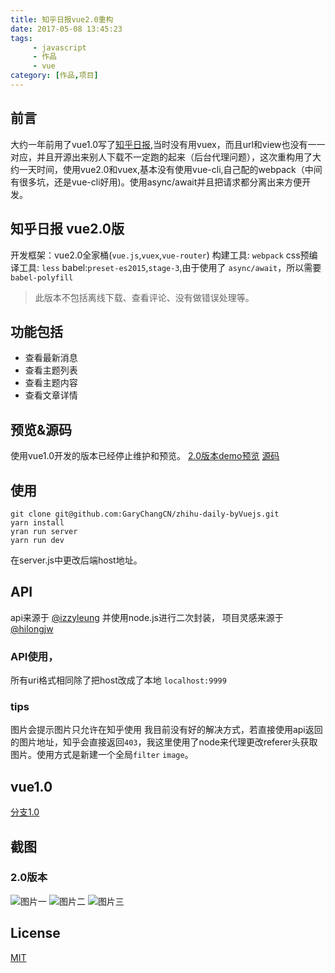 ```yaml
---
title: 知乎日报vue2.0重构
date: 2017-05-08 13:45:23
tags: 
	 - javascript
	 - 作品
	 - vue
category: [作品,项目]
---
```

## 前言
大约一年前用了vue1.0写了[知乎日报](/2016/07/28/zhihudaily/),当时没有用vuex，而且url和view也没有一一对应，并且开源出来别人下载不一定跑的起来（后台代理问题），这次重构用了大约一天时间，使用vue2.0和vuex,基本没有使用vue-cli,自己配的webpack（中间有很多坑，还是vue-cli好用)。使用async/await并且把请求都分离出来方便开发。
<!--more-->

## 知乎日报 vue2.0版
开发框架：vue2.0全家桶(`vue.js`,`vuex`,`vue-router`)
构建工具: `webpack`
css预编译工具: `less`
babel:`preset-es2015`,`stage-3`,由于使用了 `async/await`，所以需要`babel-polyfill`
>此版本不包括离线下载、查看评论、没有做错误处理等。

## 功能包括
* 查看最新消息
* 查看主题列表
* 查看主题内容
* 查看文章详情

## 预览&源码
使用vue1.0开发的版本已经停止维护和预览。
<a href="/show/zh-vue2.html" target="_Blank">2.0版本demo预览</a>
[源码](https://github.com/GaryChangCN/zhihu-daily-byVuejs)

## 使用
```
git clone git@github.com:GaryChangCN/zhihu-daily-byVuejs.git
yarn install
yran run server
yarn run dev
```
在server.js中更改后端host地址。

## API
api来源于 [@izzyleung](https://github.com/izzyleung/ZhihuDailyPurify) 并使用node.js进行二次封装， 项目灵感来源于 [@hilongjw](https://github.com/hilongjw/vue-zhihu-daily?utm_source=tuicool&utm_medium=referral) 

### API使用，
所有uri格式相同除了把host改成了本地 `localhost:9999`

### tips
图片会提示图片只允许在知乎使用 我目前没有好的解决方式，若直接使用api返回的图片地址，知乎会直接返回`403`，我这里使用了node来代理更改referer头获取图片。使用方式是新建一个全局`filter` `image`。

## vue1.0
[分支1.0](https://github.com/GaryChangCN/zhihu-daily-byVuejs/tree/v1.0)

## 截图 

### 2.0版本
![图片一](http://7xw4hd.com1.z0.glb.clouddn.com/zhihuvue2-1.png-scale50)
![图片二](http://7xw4hd.com1.z0.glb.clouddn.com/zhihuvue2-2.png-scale50)
![图片三](http://7xw4hd.com1.z0.glb.clouddn.com/zhihuvue2-3.png-scale50)

## License

[MIT](./LICENSE)

